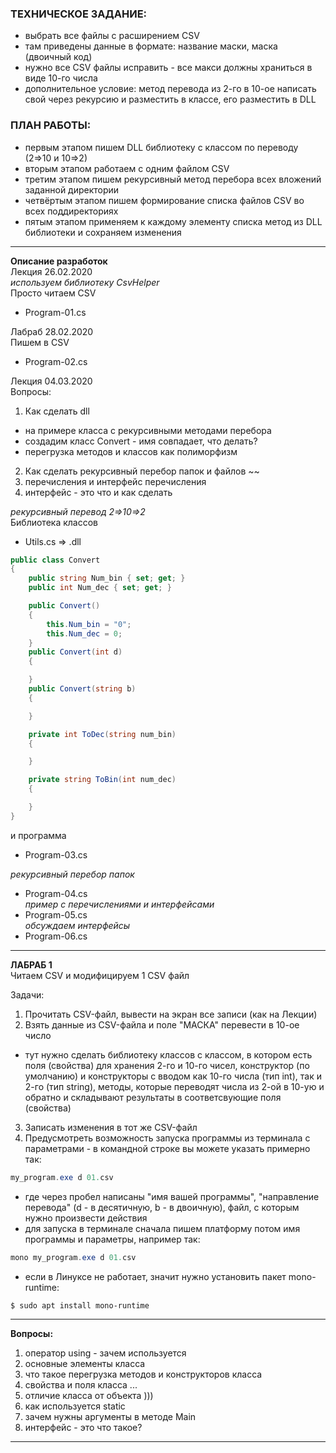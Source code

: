 
### ТЕХНИЧЕСКОЕ ЗАДАНИЕ:  
- выбрать все файлы с расширением CSV  
- там приведены данные в формате: название маски, маска (двоичный код)  
- нужно все CSV файлы исправить - все макси должны храниться в виде 10-го числа  
- дополнительное условие: метод перевода из 2-го в 10-ое написать свой через рекурсию и разместить в классе, его разместить в DLL  

### ПЛАН РАБОТЫ:  
* первым этапом пишем DLL библиотеку с классом по переводу (2=>10 и 10=>2)  
* вторым этапом работаем с одним файлом CSV  
* третим этапом пишем рекурсивный метод перебора всех вложений заданной директории  
* четвёртым этапом пишем формирование списка файлов CSV во всех поддиректориях  
* пятым этапом применяем к каждому элементу списка метод из DLL библиотеки и сохраняем изменения   

---  

__Описание разработок__  
Лекция 26.02.2020  
_используем библиотеку CsvHelper_  
Просто читаем CSV  
* Program-01.cs  

Лабраб 28.02.2020  
Пишем в CSV  
* Program-02.cs  

Лекция 04.03.2020  
Вопросы:
1) Как сделать dll 
- на примере класса с рекурсивными методами перебора
- создадим класс Convert - имя совпадает, что делать?
- перегрузка методов и классов как полиморфизм
2) Как сделать рекурсивный перебор папок и файлов
~~
3) перечисления и интерфейс перечисления
4) интерфейс - это что и как сделать


_рекурсивный перевод 2=>10=>2_  
Библиотека классов  
* Utils.cs => .dll  
``` cs
public class Convert
{
    public string Num_bin { set; get; }
    public int Num_dec { set; get; }

    public Convert()
    {
        this.Num_bin = "0";
        this.Num_dec = 0;
    }
    public Convert(int d)
    {

    }
    public Convert(string b)
    {

    }

    private int ToDec(string num_bin)
    {

    }

    private string ToBin(int num_dec)
    {

    }
}
```
и программа  
* Program-03.cs  

_рекурсивный перебор папок_  
* Program-04.cs  
_пример с перечислениями и интерфейсами_  
* Program-05.cs  
_обсуждаем интерфейсы_  
* Program-06.cs  


---  

__ЛАБРАБ 1__  
Читаем CSV и модифицируем 1 CSV файл  

Задачи:  
1. Прочитать CSV-файл, вывести на экран все записи (как на Лекции)  
2. Взять данные из CSV-файла и поле "МАСКА" перевести в 10-ое число  
- тут нужно сделать библиотеку классов с классом, в котором есть поля (свойства) для хранения 2-го и 10-го чисел, конструктор (по умолчанию) и конструкторы с вводом как 10-го числа (тип int), так и 2-го (тип string), методы, которые переводят числа из 2-ой в 10-ую и обратно и складывают результаты в соответсвующие поля (свойства)  
3. Записать изменения в тот же CSV-файл  
4. Предусмотреть возможность запуска программы из терминала с параметрами - в командной строке вы можете указать примерно так:  
``` cs
my_program.exe d 01.csv
```
- где через пробел написаны "имя вашей программы", "направление перевода" (d - в десятичную, b - в двоичную), файл, с которым нужно произвести действия  
- для запуска в терминале сначала пишем платформу потом имя программы и параметры, например так:  
``` cs
mono my_program.exe d 01.csv
```
- если в Линуксе не работает, значит нужно установить пакет mono-runtime:  
```
$ sudo apt install mono-runtime  
```

---  

__Вопросы:__  
1) оператор using - зачем используется  
2) основные элементы класса  
3) что такое перегрузка методов и конструкторов класса  
4) свойства и поля класса ...  
5) отличие класса от объекта )))  
6) как используется static  
7) зачем нужны аргументы в методе Main     
8) интерфейс - это что такое?  

---  
